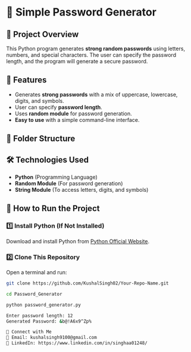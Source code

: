 # 🔐 Simple Password Generator

## 📌 Project Overview
This Python program generates **strong random passwords** using letters, numbers, and special characters. The user can specify the password length, and the program will generate a secure password.

## 🎯 Features
- Generates **strong passwords** with a mix of uppercase, lowercase, digits, and symbols.
- User can specify **password length**.
- Uses **random module** for password generation.
- **Easy to use** with a simple command-line interface.

## 📂 Folder Structure


## 🛠️ Technologies Used
- **Python** (Programming Language)
- **Random Module** (For password generation)
- **String Module** (To access letters, digits, and symbols)

## 🚀 How to Run the Project
### **1️⃣ Install Python (If Not Installed)**
Download and install Python from [Python Official Website](https://www.python.org/downloads/).

### **2️⃣ Clone This Repository**
Open a terminal and run:
```sh
git clone https://github.com/KushalSingh02/Your-Repo-Name.git

cd Password_Generator

python password_generator.py

Enter password length: 12
Generated Password: &b@!A6x9^Zp%

🤝 Connect with Me
📧 Email: kushalsingh9100@gmail.com
🔗 LinkedIn: https://www.linkedin.com/in/singhaa01248/